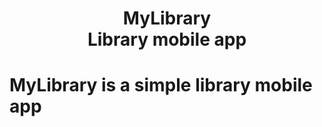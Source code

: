 <h1 align='center'>
  MyLibrary <br>
  Library mobile app
 <h1>
MyLibrary is a simple library mobile app
